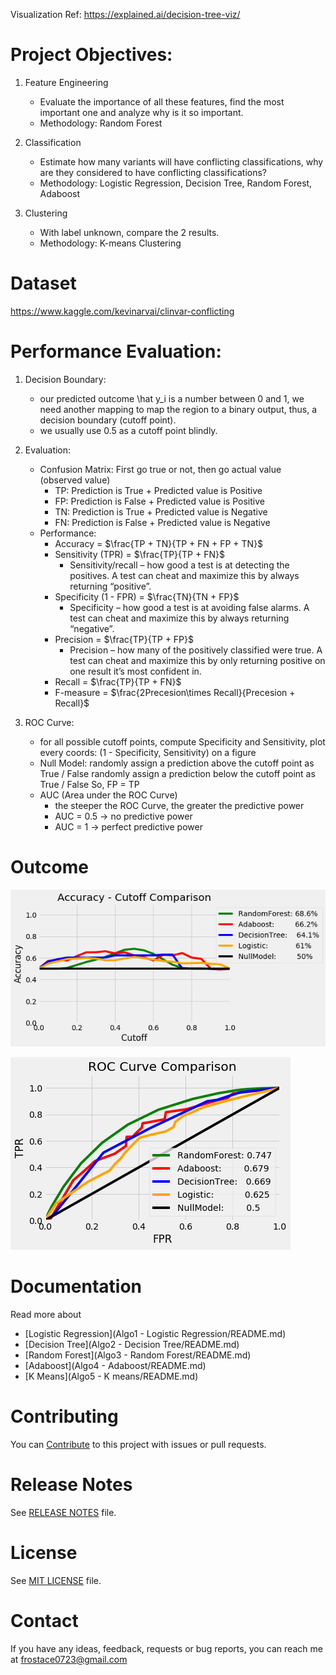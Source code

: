 Visualization Ref: https://explained.ai/decision-tree-viz/

# Project Objectives:
1. Feature Engineering
	* Evaluate the importance of all these features, find the most important one and analyze why is it so important.
   	* Methodology: Random Forest
	
2. Classification
	* Estimate how many variants will have conflicting classifications, why are they considered to have conflicting classifications?
	* Methodology: Logistic Regression, Decision Tree, Random Forest, Adaboost

3. Clustering
	* With label unknown, compare the 2 results.
  	* Methodology: K-means Clustering

# Dataset
https://www.kaggle.com/kevinarvai/clinvar-conflicting

# Performance Evaluation:
1. Decision Boundary:
	* our predicted outcome \hat y_i is a number between 0 and 1, we need another mapping to map the region to a binary output, thus, a decision boundary (cutoff point).
	* we usually use 0.5 as a cutoff point blindly.

2. Evaluation:
	* Confusion Matrix:
		First go true or not, then go actual value (observed value)
		* TP: Prediction is True + Predicted value is Positive
		* FP: Prediction is False + Predicted value is Positive
		* TN: Prediction is True + Predicted value is Negative
		* FN: Prediction is False + Predicted value is Negative
	* Performance:
		* Accuracy = $\frac{TP + TN}{TP + FN + FP + TN}$
		* Sensitivity (TPR) = $\frac{TP}{TP + FN}$
		  * Sensitivity/recall – how good a test is at detecting the positives. A test can cheat and maximize this by always returning “positive”.
		* Specificity (1 - FPR) = $\frac{TN}{TN + FP}$
		  * Specificity – how good a test is at avoiding false alarms. A test can cheat and maximize this by always returning “negative”.
		* Precision = $\frac{TP}{TP + FP}$
		  * Precision – how many of the positively classified were true. A test can cheat and maximize this by only returning positive on one result it’s most confident in.
		* Recall = $\frac{TP}{TP + FN}$
		* F-measure = $\frac{2Precesion\times Recall}{Precesion + Recall}$
	
3. ROC Curve:
	* for all possible cutoff points, compute Specificity and Sensitivity, plot every coords: (1 - Specificity, Sensitivity) on a figure
	* Null Model:
		randomly assign a prediction above the cutoff point as True / False
		randomly assign a prediction below the cutoff point as True / False
		So, FP = TP
	* AUC (Area under the ROC Curve)
		* the steeper the ROC Curve, the greater the predictive power
		* AUC = 0.5 -> no predictive power
		* AUC = 1 -> perfect predictive power

# Outcome
![image](https://github.com/frostace/BinaryClassification/blob/master/Pres/Accuracy%20-%20Cutoff%20Comparison.png)

![image](https://github.com/frostace/BinaryClassification/blob/master/Pres/ROC%20Curve%20Comparison.png)

# Documentation

Read more about

  * [Logistic Regression](Algo1 - Logistic Regression/README.md)
  * [Decision Tree](Algo2 - Decision Tree/README.md)
  * [Random Forest](Algo3 - Random Forest/README.md)
  * [Adaboost](Algo4 - Adaboost/README.md)
  * [K Means](Algo5 - K means/README.md)
 
# Contributing

You can [Contribute](docs/contributing.md) to this project with issues or pull requests.

# Release Notes

See [RELEASE NOTES](RELEASE_NOTES.md) file.

# License

See [MIT LICENSE](https://github.com/frostace/BinaryClassification/blob/master/LICENSE) file.

# Contact

If you have any ideas, feedback, requests or bug reports, you can reach me at
[frostace0723@gmail.com](mailto:frostace0723@gmail.com)
